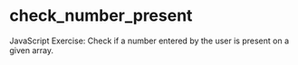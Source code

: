 # check_number_present
JavaScript Exercise: Check if a number entered by the user is present on a given array.
